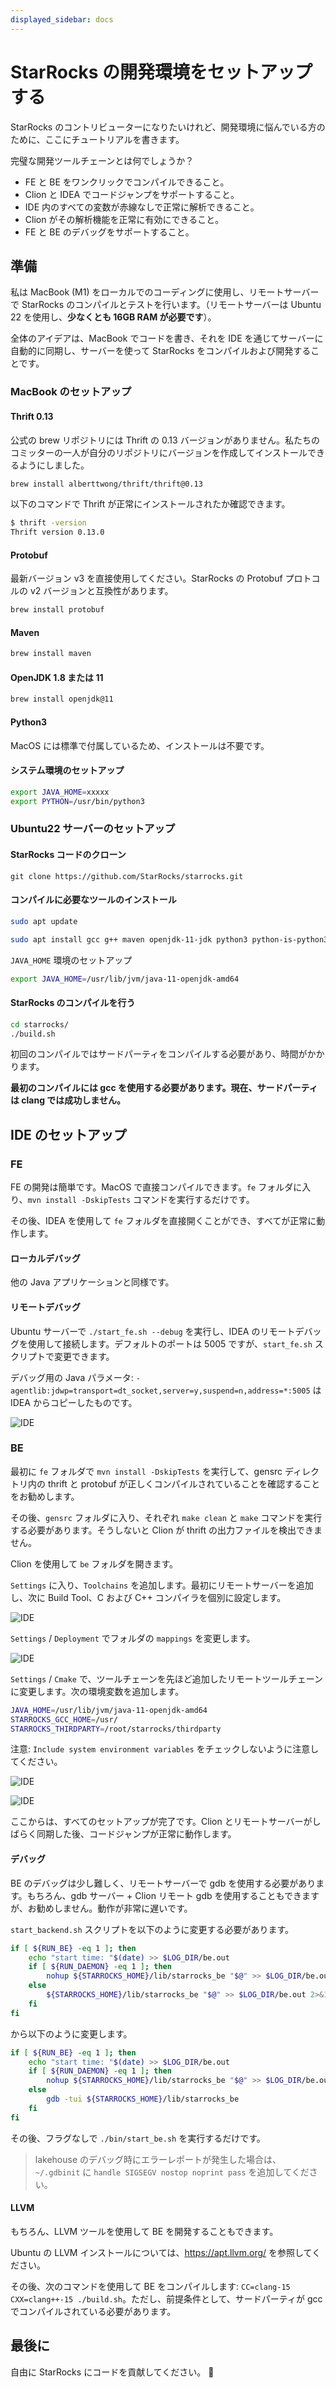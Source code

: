 ```yaml
---
displayed_sidebar: docs
---
```


# StarRocks の開発環境をセットアップする

StarRocks のコントリビューターになりたいけれど、開発環境に悩んでいる方のために、ここにチュートリアルを書きます。

完璧な開発ツールチェーンとは何でしょうか？

* FE と BE をワンクリックでコンパイルできること。
* Clion と IDEA でコードジャンプをサポートすること。
* IDE 内のすべての変数が赤線なしで正常に解析できること。
* Clion がその解析機能を正常に有効にできること。
* FE と BE のデバッグをサポートすること。

## 準備

私は MacBook (M1) をローカルでのコーディングに使用し、リモートサーバーで StarRocks のコンパイルとテストを行います。（リモートサーバーは Ubuntu 22 を使用し、**少なくとも 16GB RAM が必要です**）。

全体のアイデアは、MacBook でコードを書き、それを IDE を通じてサーバーに自動的に同期し、サーバーを使って StarRocks をコンパイルおよび開発することです。

### MacBook のセットアップ

#### Thrift 0.13

公式の brew リポジトリには Thrift の 0.13 バージョンがありません。私たちのコミッターの一人が自分のリポジトリにバージョンを作成してインストールできるようにしました。

```bash
brew install alberttwong/thrift/thrift@0.13
```

以下のコマンドで Thrift が正常にインストールされたか確認できます。

```bash
$ thrift -version
Thrift version 0.13.0
```

#### Protobuf

最新バージョン v3 を直接使用してください。StarRocks の Protobuf プロトコルの v2 バージョンと互換性があります。

```bash
brew install protobuf
```

#### Maven

```bash
brew install maven
```

#### OpenJDK 1.8 または 11

```bash
brew install openjdk@11
```

#### Python3

MacOS には標準で付属しているため、インストールは不要です。

#### システム環境のセットアップ

```bash
export JAVA_HOME=xxxxx
export PYTHON=/usr/bin/python3
```

### Ubuntu22 サーバーのセットアップ

#### StarRocks コードのクローン

`git clone https://github.com/StarRocks/starrocks.git`

#### コンパイルに必要なツールのインストール

```bash
sudo apt update
```

```bash
sudo apt install gcc g++ maven openjdk-11-jdk python3 python-is-python3 unzip cmake bzip2 ccache byacc ccache flex automake libtool bison binutils-dev libiberty-dev build-essential ninja-build curl
```

`JAVA_HOME` 環境のセットアップ

```bash
export JAVA_HOME=/usr/lib/jvm/java-11-openjdk-amd64
```

#### StarRocks のコンパイルを行う

```bash
cd starrocks/
./build.sh
```

初回のコンパイルではサードパーティをコンパイルする必要があり、時間がかかります。

**最初のコンパイルには gcc を使用する必要があります。現在、サードパーティは clang では成功しません。**

## IDE のセットアップ

### FE

FE の開発は簡単です。MacOS で直接コンパイルできます。`fe` フォルダに入り、`mvn install -DskipTests` コマンドを実行するだけです。

その後、IDEA を使用して `fe` フォルダを直接開くことができ、すべてが正常に動作します。

#### ローカルデバッグ

他の Java アプリケーションと同様です。

#### リモートデバッグ

Ubuntu サーバーで `./start_fe.sh --debug` を実行し、IDEA のリモートデバッグを使用して接続します。デフォルトのポートは 5005 ですが、`start_fe.sh` スクリプトで変更できます。

デバッグ用の Java パラメータ: `-agentlib:jdwp=transport=dt_socket,server=y,suspend=n,address=*:5005` は IDEA からコピーしたものです。

![IDE](../../_assets/ide-1.png)

### BE

最初に `fe` フォルダで `mvn install -DskipTests` を実行して、gensrc ディレクトリ内の thrift と protobuf が正しくコンパイルされていることを確認することをお勧めします。

その後、`gensrc` フォルダに入り、それぞれ `make clean` と `make` コマンドを実行する必要があります。そうしないと Clion が thrift の出力ファイルを検出できません。

Clion を使用して `be` フォルダを開きます。

`Settings` に入り、`Toolchains` を追加します。最初にリモートサーバーを追加し、次に Build Tool、C および C++ コンパイラを個別に設定します。

![IDE](../../_assets/ide-2.png)

`Settings` / `Deployment` でフォルダの `mappings` を変更します。

![IDE](../../_assets/ide-3.png)

`Settings` / `Cmake` で、ツールチェーンを先ほど追加したリモートツールチェーンに変更します。次の環境変数を追加します。

```bash
JAVA_HOME=/usr/lib/jvm/java-11-openjdk-amd64
STARROCKS_GCC_HOME=/usr/
STARROCKS_THIRDPARTY=/root/starrocks/thirdparty
```

注意: `Include system environment variables` をチェックしないように注意してください。

![IDE](../../_assets/ide-4.png)

![IDE](../../_assets/ide-5.png)

ここからは、すべてのセットアップが完了です。Clion とリモートサーバーがしばらく同期した後、コードジャンプが正常に動作します。

#### デバッグ

BE のデバッグは少し難しく、リモートサーバーで gdb を使用する必要があります。もちろん、gdb サーバー + Clion リモート gdb を使用することもできますが、お勧めしません。動作が非常に遅いです。

`start_backend.sh` スクリプトを以下のように変更する必要があります。

```bash
if [ ${RUN_BE} -eq 1 ]; then
    echo "start time: "$(date) >> $LOG_DIR/be.out
    if [ ${RUN_DAEMON} -eq 1 ]; then
        nohup ${STARROCKS_HOME}/lib/starrocks_be "$@" >> $LOG_DIR/be.out 2>&1 </dev/null &
    else
        ${STARROCKS_HOME}/lib/starrocks_be "$@" >> $LOG_DIR/be.out 2>&1 </dev/null
    fi
fi
```

から以下のように変更します。

```bash
if [ ${RUN_BE} -eq 1 ]; then
    echo "start time: "$(date) >> $LOG_DIR/be.out
    if [ ${RUN_DAEMON} -eq 1 ]; then
        nohup ${STARROCKS_HOME}/lib/starrocks_be "$@" >> $LOG_DIR/be.out 2>&1 </dev/null &
    else
        gdb -tui ${STARROCKS_HOME}/lib/starrocks_be
    fi
fi
```

その後、フラグなしで `./bin/start_be.sh` を実行するだけです。

> lakehouse のデバッグ時にエラーレポートが発生した場合は、`~/.gdbinit` に `handle SIGSEGV nostop noprint pass` を追加してください。

#### LLVM

もちろん、LLVM ツールを使用して BE を開発することもできます。

Ubuntu の LLVM インストールについては、https://apt.llvm.org/ を参照してください。

その後、次のコマンドを使用して BE をコンパイルします: `CC=clang-15 CXX=clang++-15 ./build.sh`。ただし、前提条件として、サードパーティが gcc でコンパイルされている必要があります。

## 最後に

自由に StarRocks にコードを貢献してください。 🫵
